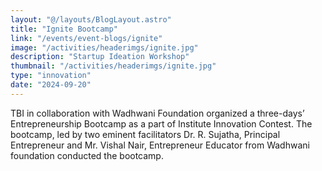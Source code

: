 ```yaml
---
layout: "@/layouts/BlogLayout.astro"
title: "Ignite Bootcamp"
link: "/events/event-blogs/ignite"
image: "/activities/headerimgs/ignite.jpg"
description: "Startup Ideation Workshop"
thumbnail: "/activities/headerimgs/ignite.jpg"
type: "innovation"
date: "2024-09-20"
---
```


TBI in collaboration with Wadhwani Foundation organized a three-days’ Entrepreneurship Bootcamp as a part of Institute Innovation Contest. 
 The bootcamp, led by two eminent facilitators Dr. R. Sujatha, Principal Entrepreneur and Mr. Vishal Nair, Entrepreneur Educator from Wadhwani foundation conducted the bootcamp.